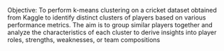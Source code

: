 Objective: To perform k-means clustering on a cricket dataset obtained from Kaggle to identify distinct clusters of players based on various performance metrics. The aim is to group similar players together and analyze the characteristics of each cluster to derive insights into player roles, strengths, weaknesses, or team compositions
